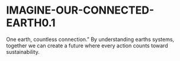 # IMAGINE-OUR-CONNECTED-EARTH0.1
One earth, countless connection.” By understanding earths systems, together we can create a future where every action counts toward sustainability.
